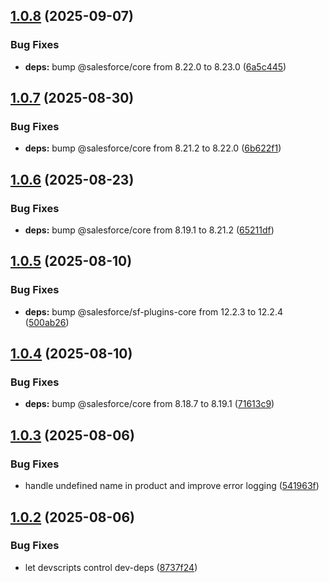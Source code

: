 ## [1.0.8](https://github.com/salesforcecli/plugin-bre-to-cml/compare/1.0.7...1.0.8) (2025-09-07)

### Bug Fixes

- **deps:** bump @salesforce/core from 8.22.0 to 8.23.0 ([6a5c445](https://github.com/salesforcecli/plugin-bre-to-cml/commit/6a5c4450249b013ab3ce5147b80e0b9aaafe3bf3))

## [1.0.7](https://github.com/salesforcecli/plugin-bre-to-cml/compare/1.0.6...1.0.7) (2025-08-30)

### Bug Fixes

- **deps:** bump @salesforce/core from 8.21.2 to 8.22.0 ([6b622f1](https://github.com/salesforcecli/plugin-bre-to-cml/commit/6b622f1cca6c0d790adb1d724d6168aafa78986a))

## [1.0.6](https://github.com/salesforcecli/plugin-bre-to-cml/compare/1.0.5...1.0.6) (2025-08-23)

### Bug Fixes

- **deps:** bump @salesforce/core from 8.19.1 to 8.21.2 ([65211df](https://github.com/salesforcecli/plugin-bre-to-cml/commit/65211dfbaad099039d320d1b7f5581fecf17aeaa))

## [1.0.5](https://github.com/salesforcecli/plugin-bre-to-cml/compare/1.0.4...1.0.5) (2025-08-10)

### Bug Fixes

- **deps:** bump @salesforce/sf-plugins-core from 12.2.3 to 12.2.4 ([500ab26](https://github.com/salesforcecli/plugin-bre-to-cml/commit/500ab26de5d1f3f639cdd15f12af9c6456a6b5f2))

## [1.0.4](https://github.com/salesforcecli/plugin-bre-to-cml/compare/1.0.3...1.0.4) (2025-08-10)

### Bug Fixes

- **deps:** bump @salesforce/core from 8.18.7 to 8.19.1 ([71613c9](https://github.com/salesforcecli/plugin-bre-to-cml/commit/71613c911c0b8e1cc657c83905c762493f5dcfae))

## [1.0.3](https://github.com/salesforcecli/plugin-bre-to-cml/compare/1.0.2...1.0.3) (2025-08-06)

### Bug Fixes

- handle undefined name in product and improve error logging ([541963f](https://github.com/salesforcecli/plugin-bre-to-cml/commit/541963f362e044cbdd5812416d11d8d47cb1e06e))

## [1.0.2](https://github.com/salesforcecli/plugin-bre-to-cml/compare/8737f24865eeec95f99cea58add97f127b9de58a...1.0.2) (2025-08-06)

### Bug Fixes

- let devscripts control dev-deps ([8737f24](https://github.com/salesforcecli/plugin-bre-to-cml/commit/8737f24865eeec95f99cea58add97f127b9de58a))
